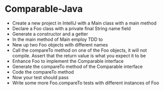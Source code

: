 # Comparable-Java

- Create a new project in IntelliJ with a Main class with a main method
- Declare a Foo class with a private final String name field
- Generate a constructor and a getter
- In the main method of Main employ TDD to
- New up two Foo objects with different names
- Call the compareTo method on one of the Foo objects, it will not compile. Assert that the return value is what you expect it to be
- Enhance Foo to implement the Comparable interface
- Generate the compareTo method of the Comparable interface
- Code the compareTo method
- Now your test should pass
- Write some more Foo.compareTo tests with different instances of Foo